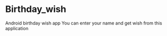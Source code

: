 # Birthday_wish
Android birthday wish app
You can enter your name and get wish from this application
